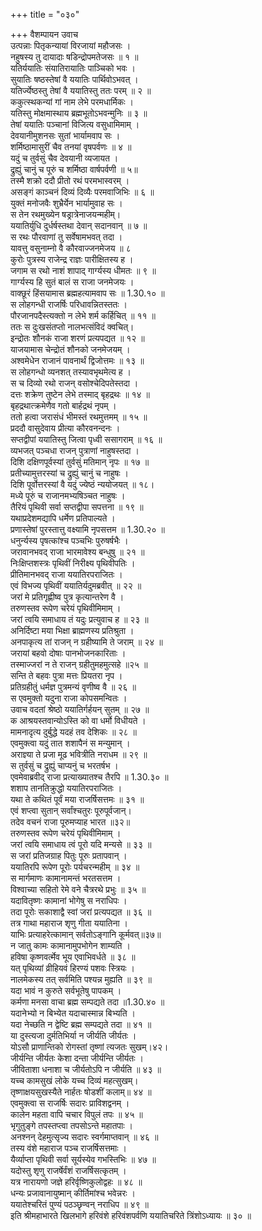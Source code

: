 +++
title = "०३०"

+++
वैशम्पायन उवाच  
उत्पन्नाः पितृकन्यायां विरजायां महौजसः ।  
नहुषस्य तु दायादाः षडिन्द्रोपमतेजसः ॥ १ ॥  
यतिर्ययातिः संयातिरायातिः पाञ्चिको भवः ।  
सुयातिः षष्ठस्तेषां वै ययातिः पार्थिवोऽभवत् ।  
यतिर्ज्येष्ठस्तु तेषां वै ययातिस्तु ततः परम् ॥ २ ॥  
ककुत्स्थकन्यां गां नाम लेभे परमधार्मिकः ।  
यतिस्तु मोक्षमास्थाय ब्रह्मभूतोऽभवन्मुनिः ॥ ३ ॥  
तेषां ययातिः पञ्चानां विजित्य वसुधामिमाम् ।  
देवयानीमुशनसः सुतां भार्यामवाप सः ।  
शर्मिष्ठामासुरीं चैव तनयां वृषपर्वणः ॥ ४ ॥  
यदुं च तुर्वसुं चैव देवयानी व्यजायत ।  
द्रुह्युं चानुं च पूरुं च शर्मिष्ठा वार्षपर्वणी ॥ ५॥  
तस्मै शक्रो ददौ प्रीतो रथं परमभास्वरम् ।  
असङ्गं काञ्चनं दिव्यं दिव्यैः परमवाजिभिः ॥ ६ ॥  
युक्तं मनोजवैः शुभ्रैर्येन भार्यामुवाह सः ।  
स तेन रथमुख्येन षड्रात्रेनाजयन्महीम्।  
ययातिर्युधि दुर्धर्षस्तथा देवान् सदानवान् ॥ ७ ॥  
स रथः पौरवाणां तु सर्वेषामभवत् तदा ।  
यावत्तु वसुनाम्नो वै कौरवाज्जनमेजय ॥ ८  
कुरोः पुत्रस्य राजेन्द्र राज्ञः पारीक्षितस्य ह ।  
जगाम स रथो नाशं शापाद् गार्ग्यस्य धीमतः ॥ ९ ॥  
गार्ग्यस्य हि सुतं बालं स राजा जनमेजयः ।  
वाक्छूरं हिंसयामास ब्रह्महत्यामवाप सः ॥ 1.30.१० ॥  
स लोहगन्धी राजर्षिः परिधावन्नितस्ततः ।  
पौरजानपदैस्त्यक्तो न लेभे शर्म कर्हिचित् ॥ ११ ॥  
ततः स दुःखसंतप्तो नालभत्संविदं क्वचित्।  
इन्द्रोतः शौनकं राजा शरणं प्रत्यपद्यत ॥ १२ ॥  
याजयामास चेन्द्रोतं शौनको जनमेजयम् ।  
अश्वमेधेन राजानं पावनार्थं द्विजोत्तमः ॥ १३ ॥  
स लोहगन्धो व्यनशत् तस्यावभृथमेत्य ह ।  
स च दिव्यो रथो राजन् वसोश्चेदिपतेस्तदा ।  
दत्तः शक्रेण तुष्टेन लेभे तस्माद् बृहद्रथः ॥ १४ ॥  
बृहद्रथात्क्रमेणैव गतो बार्हद्रथं नृपम् ।  
ततो हत्वा जरासंधं भीमस्तं रथमुत्तमम् ॥ १५ ॥  
प्रददौ वासुदेवाय प्रीत्या कौरवनन्दनः ।  
सप्तद्वीपां ययातिस्तु जित्वा पृध्वी ससागराम् ॥ १६ ॥  
व्यभजत् पञ्चधा राजन् पुत्राणां नाहुषस्तदा ।  
दिशि दक्षिणपूर्वस्यां तुर्वसुं मतिमान् नृपः ॥ १७ ॥  
प्रतीच्यामुत्तरस्यां च द्रुह्युं चानुं च नाहुषः ।  
दिशि पूर्वोत्तरस्यां वै यदुं ज्येष्ठं न्ययोजयत् ॥ १८।  
मध्ये पूरुं च राजानमभ्यषिञ्चत नाहुषः ।  
तैरियं पृथिवी सर्वा सप्तद्वीपा सपत्तना ॥ १९ ॥  
यथाप्रदेशमद्यापि धर्मेण प्रतिपाल्यते ।  
प्रणास्तेषां पुरस्तात्तु वक्ष्यामि नृपसत्तम ॥ 1.30.२० ॥  
धनुर्न्यस्य पृषत्कांश्च पञ्चभिः पुरुषर्षभैः ।  
जरावानभवद् राजा भारमावेश्य बन्धुषु ॥ २१ ॥  
निःक्षिप्तशस्त्रः पृथिवीं निरीक्ष्य पृथिवीपतिः ।  
प्रीतिमानभवद् राजा ययातिरपराजितः ।  
एवं विभज्य पृथिवीं ययातिर्यदुमब्रवीत् ॥ २२ ॥  
जरां मे प्रतिगृह्णीष्व पुत्र कृत्यान्तरेण वै ।  
तरुणस्तव रूपेण चरेयं पृथिवीमिमाम् ।  
जरां त्वयि समाधाय तं यदुः प्रत्युवाच ह ॥ २३ ॥  
अनिर्दिष्टा मया भिक्षा ब्राह्मणस्य प्रतिश्रुता ।  
अनपाकृत्य तां राजन् न ग्रहीष्यामि ते जराम् ॥ २४ ॥  
जरायां बहवो दोषाः पानभोजनकारिताः ।  
तस्माज्जरां न ते राजन् ग्रहीतुमहमुत्सहे ॥२५ ॥  
सन्ति ते बहवः पुत्रा मत्तः प्रियतरा नृप ।  
प्रतिग्रहीतुं धर्मज्ञ पुत्रमन्यं वृणीष्व वै ॥ २६ ॥  
स एवमुक्तो यदुना राजा कोपसमन्वितः ।  
उवाच वदतां श्रेष्ठो ययातिर्गर्हयन् सुतम् ॥ २७ ॥  
क आश्रयस्तवान्योऽस्ति को वा धर्मो विधीयते ।  
मामनादृत्य दुर्बुद्धे यदहं तव देशिकः ॥ २८ ॥  
एवमुक्त्वा यदुं तात शशापैनं स मन्युमान् ।  
अराज्ञ्या ते प्रजा मूढ भवित्रीति नराधम ॥ २९ ॥  
स तुर्वसुं च द्रुह्युं चाप्यनुं च भरतर्षभ ।  
एवमेवाब्रवीद् राजा प्रत्याख्यातश्च तैरपि ॥ 1.30.३० ॥  
शशाप तानतिक्रुद्धो ययातिरपराजितः ।  
यथा ते कथितं पूर्वं मया राजर्षिसत्तमः ॥ ३१ ॥  
एवं शप्त्वा सुतान् सर्वांश्चतुरः पूरुपूर्वजान्।  
तदेव वचनं राजा पूरुमप्याह भारत ॥३२॥  
तरुणस्तव रूपेण चरेयं पृथिवीमिमाम् ।  
जरां त्वयि समाधाय त्वं पूरो यदि मन्यसे ॥ ३३ ॥  
स जरां प्रतिजग्राह पितुः पूरुः प्रतापवान् ।  
ययातिरपि रूपेण पूरोः पर्यचरन्महीम् ॥ ३४ ॥  
स मार्गमाणः कामानामन्तं भरतसत्तम ।  
विश्वाच्या सहितो रेमे वने चैत्ररथे प्रभुः ॥ ३५ ॥  
यदावितृष्णः कामानां भोगेषु स नराधिपः ।  
तदा पूरोः सकाशाद्वै स्वां जरां प्रत्यपद्यत ॥ ३६ ॥  
तत्र गाथा महाराज शृणु गीता ययातिना ।  
याभिः प्रत्याहरेत्कामान् सर्वतोऽङ्गानि कूर्मवत्॥३७॥  
न जातु कामः कामानामुपभोगेन शाम्यति ।  
हविषा कृष्णवर्त्मेव भूय एवाभिवर्धते ॥ ३८ ॥  
यत् पृथिव्यां व्रीहियवं हिरण्यं पशवः स्त्रियः ।  
नालमेकस्य तत् सर्वमिति पश्यन्न मुह्यति ॥ ३९ ॥  
यदा भावं न कुरुते सर्वभूतेषु पापकम् ।  
कर्मणा मनसा वाचा ब्रह्म सम्पद्यते तदा ॥1.30.४० ॥  
यदानेभ्यो न बिभ्येत यदाचास्मान्न बिभ्यति ।  
यदा नेच्छति न द्वेष्टि ब्रह्म सम्पद्यते तदा ॥ ४१ ॥  
या दुस्त्यजा दुर्मतिभिर्या न जीर्यति जीर्यतः ।  
योऽसौ प्राणान्तिको रोगस्तां तृष्णां त्यजतः सुखम्।४२।  
जीर्यन्ति जीर्यतः केशा दन्ता जीर्यन्ति जीर्यतः ।  
जीविताशा धनाशा च जीर्यतोऽपि न जीर्यति ॥ ४३ ॥  
यच्च कामसुखं लोके यच्च दिव्यं महत्सुखम्।  
तृष्णाक्षयसुखस्यैते नार्हतः षोडशीं कलाम्॥ ४४ ॥  
एवमुक्त्वा स राजर्षिः सदारः प्राविशद्वनम् ।  
कालेन महता वापि चचार विपुलं तपः ॥ ४५ ॥  
भृगुतुङ्गे तपस्तप्त्वा तपसोऽन्ते महातपाः ।  
अनश्नन् देहमुत्सृज्य सदारः स्वर्गमाप्तवान् ॥ ४६ ॥  
तस्य वंशे महाराज पञ्च राजर्षिसत्तमाः ।  
यैर्व्याप्ता पृथिवी सर्वा सूर्यस्येव गभस्तिभिः ॥ ४७ ॥  
यदोस्तु शृणु राजर्षेर्वंशं राजर्षिसत्कृतम् ।  
यत्र नारायणो जज्ञे हरिर्वृष्णिकुलोद्वहः ॥ ४८ ॥  
धन्यः प्रजावानायुष्मान् कीर्तिमांश्च भवेन्नरः ।  
ययातेश्चरितं पुण्यं पठञ्छृण्वन् नराधिप ॥ ४९ ॥  
इति श्रीमहाभारते खिलभागे हरिवंशे हरिवंशपर्वणि ययातिचरिते त्रिंशोऽध्यायः ॥ ३० ॥